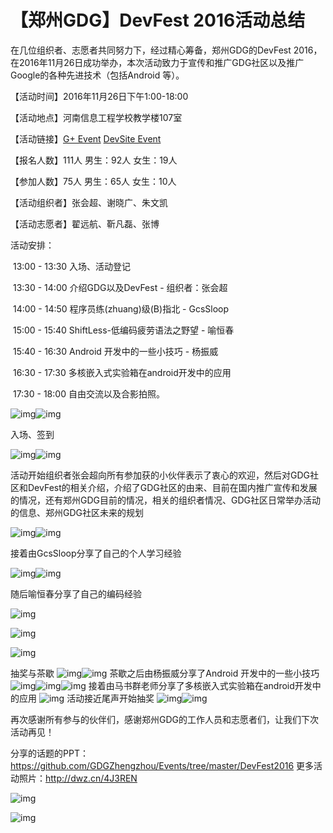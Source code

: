 # 【郑州GDG】DevFest 2016活动总结 

 在几位组织者、志愿者共同努力下，经过精心筹备，郑州GDG的DevFest 2016，在2016年11月26日成功举办，本次活动致力于宣传和推广GDG社区以及推广Google的各种先进技术（包括Android 等）。

【活动时间】2016年11月26日下午1:00-18:00

【活动地点】河南信息工程学校教学楼107室

【活动链接】[G+ Event](https://plus.google.com/u/0/events/c3ns78c3jhnvo2g6qh7mdmmkaeo)   [DevSite Event](https://developers.google.com/events/5354843554971648/)

【报名人数】111人 男生：92人 女生：19人

【参加人数】75人 男生：65人 女生：10人

【活动组织者】张会超、谢晓广、朱文凯

【活动志愿者】翟远航、靳凡磊、张博

活动安排：

​        13:00 - 13:30 入场、活动登记

​        13:30 - 14:00 介绍GDG以及DevFest - 组织者：张会超

​        14:00 - 14:50 程序员练(zhuang)级(B)指北 - GcsSloop

​        15:00 - 15:40 ShiftLess-低编码疲劳语法之野望 - 喻恒春

​        15:40 - 16:30 Android 开发中的一些小技巧 - 杨振威

​        16:30 - 17:30 多核嵌入式实验箱在android开发中的应用

​        17:30 - 18:00 自由交流以及合影拍照。

![img](https://uc0.chinagdg.com/attachment/forum/201612/01/183046vwb7r07ptepzpy0u.jpg)![img](https://uc0.chinagdg.com/attachment/forum/201612/01/183045rnx7zqcqbb61bbn7.jpg)

入场、签到

![img](https://uc0.chinagdg.com/attachment/forum/201612/01/171941le93ieo3ealbplea.jpg)![img](https://uc0.chinagdg.com/attachment/forum/201612/01/183927o64koskwkjow8ozw.jpg)

活动开始组织者张会超向所有参加获的小伙伴表示了衷心的欢迎，然后对GDG社区和DevFest的相关介绍，介绍了GDG社区的由来、目前在国内推广宣传和发展的情况，还有郑州GDG目前的情况，相关的组织者情况、GDG社区日常举办活动的信息、郑州GDG社区未来的规划

![img](https://uc0.chinagdg.com/attachment/forum/201612/01/172127i52oxexwtx93xxwz.jpg)![img](https://uc0.chinagdg.com/attachment/forum/201612/01/173308wukp9uffgz8de357.jpg)

接着由GcsSloop分享了自己的个人学习经验

 ![img](https://uc0.chinagdg.com/attachment/forum/201612/01/172724bpt76nctnnt7o0bn.jpg)![img](https://uc0.chinagdg.com/attachment/forum/201612/01/173337c21n71gzyg2pp0bb.png) 

随后喻恒春分享了自己的编码经验

![img](https://uc0.chinagdg.com/attachment/forum/201612/01/175721k32rpz1u2wu13tqt.jpg)

![img](https://uc0.chinagdg.com/attachment/forum/201612/01/175713q9oqvojqjogx1iqx.jpg)

![img](https://uc0.chinagdg.com/attachment/forum/201612/01/183753yqfmk2jwj4jvqikv.jpg) 

抽奖与茶歇
![img](https://uc0.chinagdg.com/attachment/forum/201612/01/173557cpas80r08dydda4y.jpg)![img](https://uc0.chinagdg.com/attachment/forum/201612/01/173700yq8nl3z8q8pnp63d.jpg) 
茶歇之后由杨振威分享了Android 开发中的一些小技巧
![img](https://uc0.chinagdg.com/attachment/forum/201612/01/174451gov7xowcmfzmdcj7.jpg)![img](https://uc0.chinagdg.com/attachment/forum/201612/01/174450rzz79igi3z3g7eiw.jpg)![img](https://uc0.chinagdg.com/attachment/forum/201612/01/174510bk6h6tkkt1kv4zvf.jpg) 
接着由马书群老师分享了多核嵌入式实验箱在android开发中的应用
![img](https://uc0.chinagdg.com/attachment/forum/201612/01/182948zye95ziiqiyyhca1.jpg) 
活动接近尾声开始抽奖
![img](https://uc0.chinagdg.com/attachment/forum/201612/01/183440mk3lljklenxj55e7.jpg)![img](https://uc0.chinagdg.com/attachment/forum/201612/01/183440ooshihz3mobhmshb.jpg)

再次感谢所有参与的伙伴们，感谢郑州GDG的工作人员和志愿者们，让我们下次活动再见！

分享的话题的PPT：https://github.com/GDGZhengzhou/Events/tree/master/DevFest2016
更多活动照片：http://dwz.cn/4J3REN

![img](https://uc0.chinagdg.com/attachment/forum/201612/01/184234h7xsd2doqxzu7r7o.jpg)

![img](https://uc0.chinagdg.com/attachment/forum/201612/01/184138fw2cy8peorc8oogp.png)